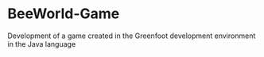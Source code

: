 # BeeWorld-Game
Development of a game created in the Greenfoot development environment in the Java language
